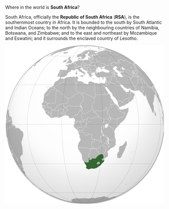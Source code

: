 Where in the world is **South Africa**?
<!--question-->
South Africa, officially the **Republic of South Africa** (**RSA**), is the southernmost country in Africa. It is bounded to the south by South Atlantic and Indian Oceans; to the north by the neighbouring countries of Namibia, Botswana, and Zimbabwe; and to the east and northeast by Mozambique and Eswatini; and it surrounds the enclaved country of Lesotho.

![Map of South Africa](images/South_Africa_(orthographic_projection).svg)
